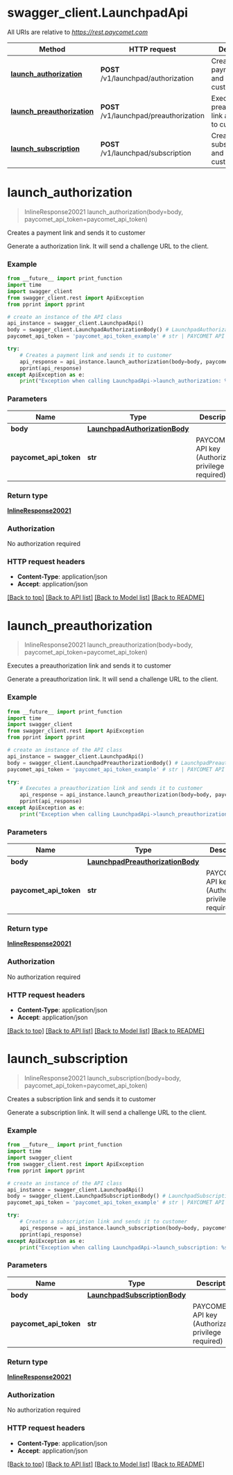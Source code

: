 # swagger_client.LaunchpadApi

All URIs are relative to *https://rest.paycomet.com*

Method | HTTP request | Description
------------- | ------------- | -------------
[**launch_authorization**](LaunchpadApi.md#launch_authorization) | **POST** /v1/launchpad/authorization | Creates a payment link and sends it to customer
[**launch_preauthorization**](LaunchpadApi.md#launch_preauthorization) | **POST** /v1/launchpad/preauthorization | Executes a preauthorization link and sends it to customer
[**launch_subscription**](LaunchpadApi.md#launch_subscription) | **POST** /v1/launchpad/subscription | Creates a subscription link and sends it to customer

# **launch_authorization**
> InlineResponse20021 launch_authorization(body=body, paycomet_api_token=paycomet_api_token)

Creates a payment link and sends it to customer

Generate a authorization link. It will send a challenge URL to the client.

### Example
```python
from __future__ import print_function
import time
import swagger_client
from swagger_client.rest import ApiException
from pprint import pprint

# create an instance of the API class
api_instance = swagger_client.LaunchpadApi()
body = swagger_client.LaunchpadAuthorizationBody() # LaunchpadAuthorizationBody |  (optional)
paycomet_api_token = 'paycomet_api_token_example' # str | PAYCOMET API key (Authorization privilege required) (optional)

try:
    # Creates a payment link and sends it to customer
    api_response = api_instance.launch_authorization(body=body, paycomet_api_token=paycomet_api_token)
    pprint(api_response)
except ApiException as e:
    print("Exception when calling LaunchpadApi->launch_authorization: %s\n" % e)
```

### Parameters

Name | Type | Description  | Notes
------------- | ------------- | ------------- | -------------
 **body** | [**LaunchpadAuthorizationBody**](LaunchpadAuthorizationBody.md)|  | [optional] 
 **paycomet_api_token** | **str**| PAYCOMET API key (Authorization privilege required) | [optional] 

### Return type

[**InlineResponse20021**](InlineResponse20021.md)

### Authorization

No authorization required

### HTTP request headers

 - **Content-Type**: application/json
 - **Accept**: application/json

[[Back to top]](#) [[Back to API list]](../README.md#documentation-for-api-endpoints) [[Back to Model list]](../README.md#documentation-for-models) [[Back to README]](../README.md)

# **launch_preauthorization**
> InlineResponse20021 launch_preauthorization(body=body, paycomet_api_token=paycomet_api_token)

Executes a preauthorization link and sends it to customer

Generate a preauthorization link. It will send a challenge URL to the client.

### Example
```python
from __future__ import print_function
import time
import swagger_client
from swagger_client.rest import ApiException
from pprint import pprint

# create an instance of the API class
api_instance = swagger_client.LaunchpadApi()
body = swagger_client.LaunchpadPreauthorizationBody() # LaunchpadPreauthorizationBody |  (optional)
paycomet_api_token = 'paycomet_api_token_example' # str | PAYCOMET API key (Authorization privilege required) (optional)

try:
    # Executes a preauthorization link and sends it to customer
    api_response = api_instance.launch_preauthorization(body=body, paycomet_api_token=paycomet_api_token)
    pprint(api_response)
except ApiException as e:
    print("Exception when calling LaunchpadApi->launch_preauthorization: %s\n" % e)
```

### Parameters

Name | Type | Description  | Notes
------------- | ------------- | ------------- | -------------
 **body** | [**LaunchpadPreauthorizationBody**](LaunchpadPreauthorizationBody.md)|  | [optional] 
 **paycomet_api_token** | **str**| PAYCOMET API key (Authorization privilege required) | [optional] 

### Return type

[**InlineResponse20021**](InlineResponse20021.md)

### Authorization

No authorization required

### HTTP request headers

 - **Content-Type**: application/json
 - **Accept**: application/json

[[Back to top]](#) [[Back to API list]](../README.md#documentation-for-api-endpoints) [[Back to Model list]](../README.md#documentation-for-models) [[Back to README]](../README.md)

# **launch_subscription**
> InlineResponse20021 launch_subscription(body=body, paycomet_api_token=paycomet_api_token)

Creates a subscription link and sends it to customer

Generate a subscription link. It will send a challenge URL to the client.

### Example
```python
from __future__ import print_function
import time
import swagger_client
from swagger_client.rest import ApiException
from pprint import pprint

# create an instance of the API class
api_instance = swagger_client.LaunchpadApi()
body = swagger_client.LaunchpadSubscriptionBody() # LaunchpadSubscriptionBody |  (optional)
paycomet_api_token = 'paycomet_api_token_example' # str | PAYCOMET API key (Authorization privilege required) (optional)

try:
    # Creates a subscription link and sends it to customer
    api_response = api_instance.launch_subscription(body=body, paycomet_api_token=paycomet_api_token)
    pprint(api_response)
except ApiException as e:
    print("Exception when calling LaunchpadApi->launch_subscription: %s\n" % e)
```

### Parameters

Name | Type | Description  | Notes
------------- | ------------- | ------------- | -------------
 **body** | [**LaunchpadSubscriptionBody**](LaunchpadSubscriptionBody.md)|  | [optional] 
 **paycomet_api_token** | **str**| PAYCOMET API key (Authorization privilege required) | [optional] 

### Return type

[**InlineResponse20021**](InlineResponse20021.md)

### Authorization

No authorization required

### HTTP request headers

 - **Content-Type**: application/json
 - **Accept**: application/json

[[Back to top]](#) [[Back to API list]](../README.md#documentation-for-api-endpoints) [[Back to Model list]](../README.md#documentation-for-models) [[Back to README]](../README.md)

